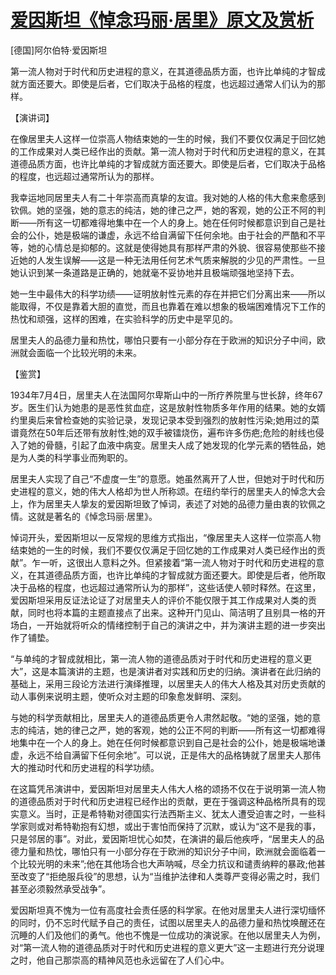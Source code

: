 # [爱因斯坦《悼念玛丽·居里》原文及赏析](https://www.vrrw.net/wx/14805.html)

[德国]阿尔伯特·爱因斯坦

第一流人物对于时代和历史进程的意义，在其道德品质方面，也许比单纯的才智成就方面还要大。即使是后者，它们取决于品格的程度，也远超过通常人们认为的那样。

【演讲词】

在像居里夫人这样一位崇高人物结束她的一生的时候，我们不要仅仅满足于回忆她的工作成果对人类已经作出的贡献。第一流人物对于时代和历史进程的意义，在其道德品质方面，也许比单纯的才智成就方面还要大。即使是后者，它们取决于品格的程度，也远超过通常所认为的那样。

我幸运地同居里夫人有二十年崇高而真挚的友谊。我对她的人格的伟大愈来愈感到钦佩。她的坚强，她的意志的纯洁，她的律己之严，她的客观，她的公正不阿的判断——所有这一切都难得地集中在一个人的身上。她在任何时候都意识到自己是社会的公仆，她是极端的谦虚，永远不给自满留下任何余地。由于社会的严酷和不平等，她的心情总是抑郁的。这就是使得她具有那样严肃的外貌、很容易使那些不接近她的人发生误解——这是一种无法用任何艺术气质来解脱的少见的严肃性。一旦她认识到某一条道路是正确的，她就毫不妥协地并且极端顽强地坚持下去。

她一生中最伟大的科学功绩——证明放射性元素的存在并把它们分离出来——所以能取得，不仅是靠着大胆的直觉，而且也靠着在难以想象的极端困难情况下工作的热忱和顽强，这样的困难，在实验科学的历史中是罕见的。

居里夫人的品德力量和热忱，哪怕只要有一小部分存在于欧洲的知识分子中间，欧洲就会面临一个比较光明的未来。



【鉴赏】

1934年7月4日，居里夫人在法国阿尔卑斯山中的一所疗养院里与世长辞，终年67岁。医生们认为她患的是恶性贫血症，这是放射性物质多年作用的结果。她的女婿约里奥后来曾检查她的实验记录，发现记录本受到强烈的放射性污染;她用过的菜谱竟然在50年后还带有放射性;她的双手被镭烧伤，遍布许多伤疤;危险的射线也侵入了她的骨髓，引起了血液中病变。居里夫人成了她发现的化学元素的牺牲品，她是为人类的科学事业而殉职的。

居里夫人实现了自己“不虚度一生”的意愿。她虽然离开了人世，但她对于时代和历史进程的意义，她的伟大人格却为世人所称颂。在纽约举行的居里夫人的悼念大会上，作为居里夫人挚友的爱因斯坦致了悼词，表述了对她的品德力量由衷的钦佩之情。这就是著名的《悼念玛丽·居里》。

悼词开头，爱因斯坦以一反常规的思维方式指出，“像居里夫人这样一位崇高人物结束她的一生的时候，我们不要仅仅满足于回忆她的工作成果对人类已经作出的贡献”。乍一听，这很出人意料之外。但紧接着“第一流人物对于时代和历史进程的意义，在其道德品质方面，也许比单纯的才智成就方面还要大。即使是后者，他所取决于品格的程度，也远超过通常所认为的那样”，这些话使人顿时释然。在这里，爱因斯坦采用反证法论证了对居里夫人的评价不能仅限于其工作成果对人类的贡献，同时也将本篇的主题直接点了出来。这种开门见山、简洁明了且别具一格的开场白，一开始就将听众的情绪控制于自己的演讲之中，并为演讲主题的进一步突出作了铺垫。

“与单纯的才智成就相比，第一流人物的道德品质对于时代和历史进程的意义更大”，这是本篇演讲的主题，也是演讲者对实践和历史的归纳。演讲者在此归纳的基础上，采用三段论方法进行演绎推理，以居里夫人的伟大人格及其对历史贡献的动人事例来说明主题，使听众对主题的印象愈发鲜明、深刻。

与她的科学贡献相比，居里夫人的道德品质更令人肃然起敬。“她的坚强，她的意志的纯洁，她的律己之严，她的客观，她的公正不阿的判断——所有这一切都难得地集中在一个人的身上。她在任何时候都意识到自己是社会的公仆，她是极端地谦虚，永远不给自满留下任何余地”。可以说，正是伟大的品格铸就了居里夫人那伟大的推动时代和历史进程的科学功绩。

在这篇凭吊演讲中，爱因斯坦对居里夫人伟大人格的颂扬不仅在于说明第一流人物的道德品质对于时代和历史进程已经作出的贡献，更在于强调这种品格所具有的现实意义。当时，正是希特勒对德国实行法西斯主义、犹太人遭受迫害之时，一些科学家则或对希特勒抱有幻想，或出于害怕而保持了沉默，或认为“这不是我的事，只是邻居的事”。对此，爱因斯坦忧心如焚，在演讲的最后他疾呼，“居里夫人的品德力量和热忱，哪怕只有一小部分存在于欧洲的知识分子中间，欧洲就会面临着一个比较光明的未来”;他在其他场合也大声呐喊，尽全力抗议和谴责纳粹的暴政;他甚至改变了“拒绝服兵役”的思想，认为“当维护法律和人类尊严变得必需之时，我们甚至必须毅然承受战争”。

爱因斯坦真不愧为一位有高度社会责任感的科学家。在他对居里夫人进行深切缅怀的同时，仍不忘时代赋予自己的责任，试图以居里夫人的品德力量和热忱唤醒还在沉睡的人们及他们的勇气。他也不愧是一位成功的演说家。在他以居里夫人为例，对“第一流人物的道德品质对于时代和历史进程的意义更大”这一主题进行充分说理之时，他自己那崇高的精神风范也永远留在了人们心中。


